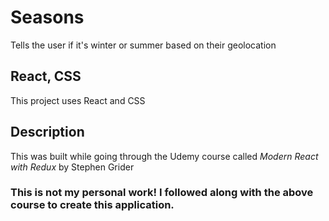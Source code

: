 # Seasons

Tells the user if it's winter or summer based on their geolocation

## React, CSS

This project uses React and CSS

## Description

This was built while going through the Udemy course called *Modern React with Redux* by Stephen Grider

### This is not my personal work! I followed along with the above course to create this application.
